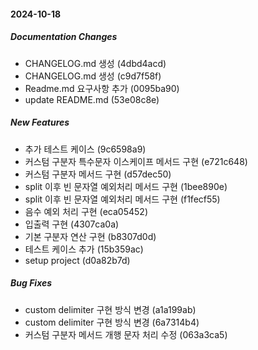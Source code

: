 #### 2024-10-18

##### Documentation Changes

* CHANGELOG.md 생성 (4dbd4acd)
* CHANGELOG.md 생성 (c9d7f58f)
* Readme.md 요구사항 추가 (0095ba90)
* update README.md (53e08c8e)

##### New Features

* 추가 테스트 케이스 (9c6598a9)
* 커스텀 구분자 특수문자 이스케이프 메서드 구현 (e721c648)
* 커스텀 구분자 메서드 구현 (d57dec50)
* split 이후 빈 문자열 예외처리 메서드 구현 (1bee890e)
* split 이후 빈 문자열 예외처리 메서드 구현 (f1fecf55)
* 음수 예외 처리 구현 (eca05452)
* 입출력 구현 (4307ca0a)
* 기본 구분자 연산 구현 (b8307d0d)
* 테스트 케이스 추가 (15b359ac)
* setup project (d0a82b7d)

##### Bug Fixes

* custom delimiter 구현 방식 변경 (a1a199ab)
* custom delimiter 구현 방식 변경 (6a7314b4)
* 커스텀 구분자 메서드 개행 문자 처리 수정 (063a3ca5)
